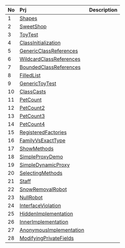 | No  | Prj                               | Description                              |
| :---| :-------------------------------- | :--------------------------------------- |
| 1   | [Shapes][01]                      |                                          |
| 2   | [SweetShop][02]                   |                                          |
| 3   | [ToyTest][03]                     |                                          |
| 4   | [ClassInitialization][04]         |                                          |
| 5   | [GenericClassReferences][05]      |                                          |
| 6   | [WildcardClassReferences][06]     |                                          |
| 7   | [BoundedClassReferences][07]      |                                          |
| 8   | [FilledList][08]                  |                                          |
| 9   | [GenericToyTest][09]              |                                          |
| 10  | [ClassCasts][10]                  |                                          |
| 11  | [PetCount][11]                    |                                          |
| 12  | [PetCount2][12]                   |                                          |
| 13  | [PetCount3][13]                   |                                          |
| 14  | [PetCount4][14]                   |                                          |
| 15  | [RegisteredFactories][15]         |                                          |
| 16  | [FamilyVsExactType][16]           |                                          |
| 17  | [ShowMethods][17]                 |                                          |
| 18  | [SimpleProxyDemo][18]             |                                          |
| 19  | [SimpleDynamicProxy][19]          |                                          |
| 20  | [SelectingMethods][20]            |                                          |
| 21  | [Staff][21]                       |                                          |
| 22  | [SnowRemovalRobot][22]            |                                          |
| 23  | [NullRobot][23]                   |                                          |
| 24  | [InterfaceViolation][24]          |                                          |
| 25  | [HiddenImplementation][25]        |                                          |
| 26  | [InnerImplementation][26]         |                                          |
| 27  | [AnonymousImplementation][27]     |                                          |
| 28  | [ModifyingPrivateFields][28]      |                                          |


[01]: ./Shapes/
[02]: ./SweetShop/
[03]: ./ToyTest/
[04]: ./ClassInitialization/
[05]: ./GenericClassReferences/
[06]: ./WildcardClassReferences/
[07]: ./BoundedClassReferences/
[08]: ./FilledList/
[09]: ./GenericToyTest/
[10]: ./ClassCasts/
[11]: ./PetCount/
[12]: ./PetCount2/
[13]: ./PetCount3/
[14]: ./PetCount4/
[15]: ./RegisteredFactories/
[16]: ./FamilyVsExactType/
[17]: ./ShowMethods/
[18]: ./SimpleProxyDemo/
[19]: ./SimpleDynamicProxy/
[20]: ./SelectingMethods/
[21]: ./Staff/
[22]: ./SnowRemovalRobot/
[23]: ./NullRobot/
[24]: ./InterfaceViolation/
[25]: ./HiddenImplementation/
[26]: ./InnerImplementation/
[27]: ./AnonymousImplementation/
[28]: ./ModifyingPrivateFields/